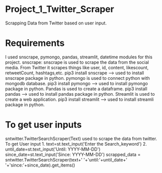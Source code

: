 # Project_1_Twitter_Scraper
Scrapping Data from Twitter based on user input.

# Requirements
I used snscrape, pymongo, pandas, streamlit, datetime modules for this project.
snscrape: snscrape is used to scrape the data from the social media. From Twitter it scrapes things like user, id, content, likescount, retweetCount, hashtags,etc.
  pip3 install snscrape --> used to install snscrape package in python.
pymongo is used to connect python with mongodb database.
  pip3 install pymongo  --> used to install pymongo package in python.
Pandas is used to create a dataframe. 
  pip3 install pandas  --> used to install pandas package in python.
Streamlit is used to create a web application.
  pip3 install streamlit  --> used to install streamli package in python.

# To get user inputs
sntwitter.TwitterSearchScraper(Text) used to scrape the data from twitter.
To get User input
    1. text=st.text_input('Enter the Search_keyword') 
    2. until_date=st.text_input('Until: YYYY-MM-DD')    
    since_date=st.text_input('Since: YYYY-MM-DD')
    scrapped_data = sntwitter.TwitterSearchScraper(text+' '+'until:'+until_date+' '+'since:'+since_date).get_items()
    
    
  
  



